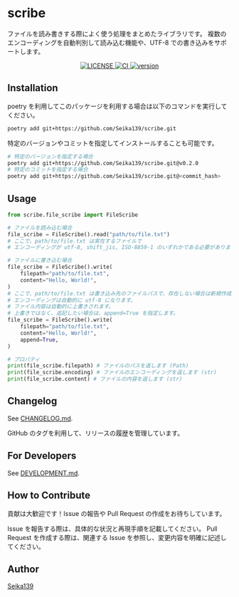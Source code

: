 # scribe

ファイルを読み書きする際によく使う処理をまとめたライブラリです。
複数のエンコーディングを自動判別して読み込む機能や、UTF-8 での書き込みをサポートします。

<!-- markdownlint-disable MD033 -->

<div align="center">
  <a href="./LICENSE">
    <img alt="LICENSE" src="https://img.shields.io/badge/license-MIT-blue.svg">
  </a>
  <a href="https://github.com/Seika139/scribe/actions/workflows/ci.yml">
    <img alt="CI" src="https://github.com/Seika139/scribe/actions/workflows/ci.yml/badge.svg">
  </a>
  <a href="https://github.com/Seika139/scribe/releases/tag/v0.2.0">
    <img alt="version" src="https://img.shields.io/badge/version-0.2.0-white.svg">
  </a>
</div>

## Installation

poetry を利用してこのパッケージを利用する場合は以下のコマンドを実行してください。

```bash
poetry add git+https://github.com/Seika139/scribe.git
```

特定のバージョンやコミットを指定してインストールすることも可能です。

```bash
# 特定のバージョンを指定する場合
poetry add git+https://github.com/Seika139/scribe.git@v0.2.0
# 特定のコミットを指定する場合
poetry add git+https://github.com/Seika139/scribe.git@<commit_hash>
```

## Usage

```python
from scribe.file_scribe import FileScribe

# ファイルを読み込む場合
file_scribe = FileScribe().read("path/to/file.txt")
# ここで、path/to/file.txt は実在するファイルで
# エンコーディングが utf-8, shift_jis, ISO-8859-1 のいずれかである必要があります。

# ファイルに書き込む場合
file_scribe = FileScribe().write(
    filepath="path/to/file.txt",
    content="Hello, World!",
)
# ここで、path/to/file.txt は書き込み先のファイルパスで、存在しない場合は新規作成されます。
# エンコーディングは自動的に utf-8 になります。
# ファイル内容は自動的に上書きされます。
# 上書きではなく、追記したい場合は、append=True を指定します。
file_scribe = FileScribe().write(
    filepath="path/to/file.txt",
    content="Hello, World!",
    append=True,
)

# プロパティ
print(file_scribe.filepath) # ファイルのパスを返します (Path)
print(file_scribe.encoding) # ファイルのエンコーディングを返します (str)
print(file_scribe.content) # ファイルの内容を返します (str)
```

## Changelog

See [CHANGELOG.md](CHANGELOG.md).

GitHub のタグを利用して、リリースの履歴を管理しています。

## For Developers

See [DEVELOPMENT.md](DEVELOPMENT.md).

## How to Contribute

貢献は大歓迎です！Issue の報告や Pull Request の作成をお待ちしています。

Issue を報告する際は、具体的な状況と再現手順を記載してください。
Pull Request を作成する際は、関連する Issue を参照し、変更内容を明確に記述してください。

## Author

[Seika139](https://github.com/Seika139)
